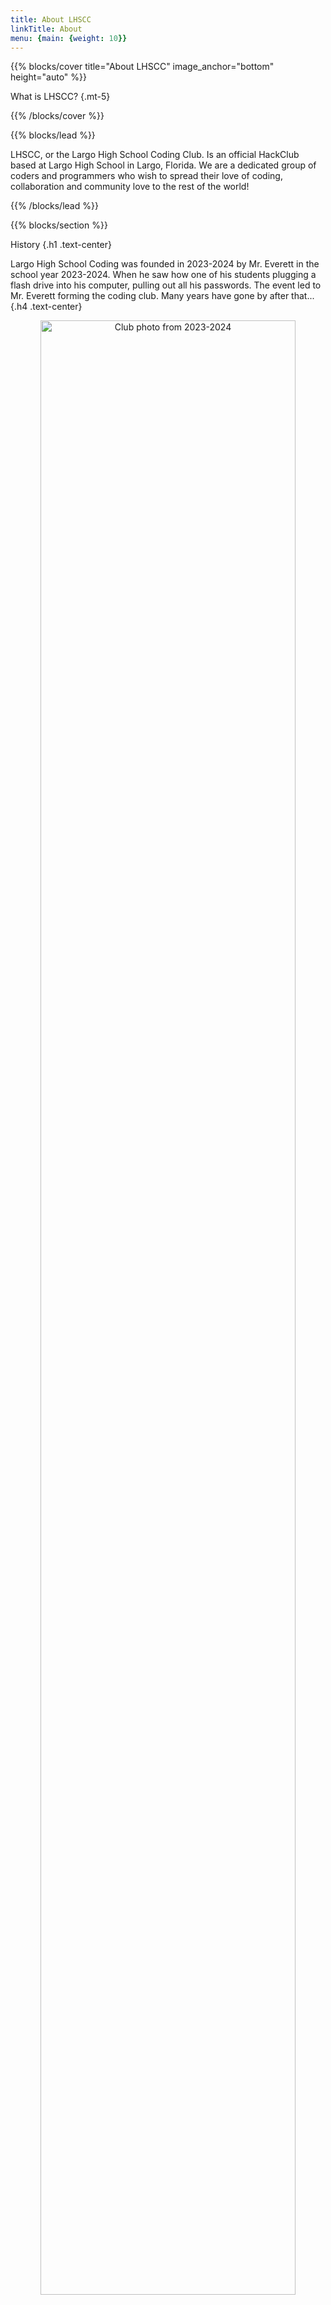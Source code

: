```yaml
---
title: About LHSCC
linkTitle: About
menu: {main: {weight: 10}}
---
```


{{% blocks/cover title="About LHSCC" image_anchor="bottom" height="auto" %}}

What is LHSCC?
{.mt-5}

{{% /blocks/cover %}}

{{% blocks/lead %}}

LHSCC, or the Largo High School Coding Club. Is an official HackClub based at Largo High School in Largo, Florida. We
are a dedicated group of coders and programmers who wish to spread their love of coding, collaboration and community 
love to the rest of the world!

{{% /blocks/lead %}}

{{% blocks/section %}}

History
{.h1 .text-center}

Largo High School Coding was founded in 2023-2024 by Mr. Everett in the school year 2023-2024. When he saw how one of his
students plugging a flash drive into his computer, pulling out all his passwords. The event led to Mr. Everett forming
the coding club. Many years have gone by after that...
{.h4 .text-center}

<div style="text-align: center">
<img src="/images/about/2023-2024clubPhoto.jpg" alt="Club photo from 2023-2024" width="90%" height="auto">
</div>

{{% /blocks/section %}}

{{% blocks/section %}}

Merger with HackClub
{.h1 .text-center}

In the 2024-2025, Julian(D4LM) and Andrea(DragonFire), began the process to merge the club with HackClub after discovering
the benefits. As an official HackClub under the HackClub organization, we have access to more resources.
{.h4 .text-center}

<div style="text-align: center">
<img src="/images/icons/hackclub.svg" alt="HackClub Logo!">
</div>

{{% /blocks/section %}}